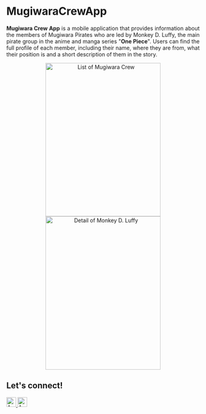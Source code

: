 <h1>MugiwaraCrewApp</h1>

<p align="justify">
  <b>Mugiwara Crew App</b> is a mobile application that provides information about the members of Mugiwara Pirates who are led by Monkey D. Luffy, the main pirate group in the       anime and manga series "<b>One Piece</b>". Users can find the full profile of each member, including their name, where they are from, what their position is and a short           description of them in the story.
</p>

<p align="center">
  <img src="https://github.com/anisanurjanah/MugiwaraCrewApp/assets/74089025/5a226f92-cae1-4dd3-8614-df9a4b21085e" width=300 height=400 alt="List of Mugiwara Crew">
  <img src="https://github.com/anisanurjanah/MugiwaraCrewApp/assets/74089025/14ce03c8-c503-42d7-a409-b3a77336b9d3" width=300 height=400 alt="Detail of Monkey D. Luffy">
</p>

<h2>Let's connect!</h2>
<a href="https://www.instagram.com/nissxxse/">
  <img src="https://img.shields.io/badge/Instagram-@nissxxse-red?&logo=instagram&logoColor=white" height=25 alt="Anisa's Instagram" />
</a>
<a href="https://www.linkedin.com/in/anisanurjanah/">
  <img src="https://img.shields.io/badge/LinkedIn-Anisa%20Nurjanah-red?&logo=linkedin&logoColor=white" height=25 alt="Anisa's LinkedIn" />
</a>
